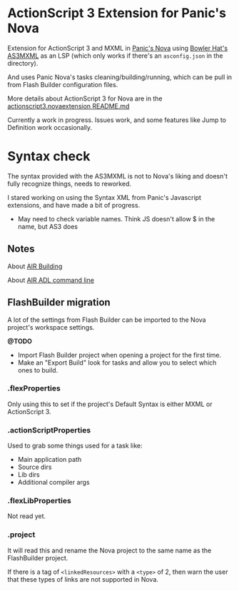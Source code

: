 # ActionScript 3 Extension for Panic's Nova

Extension for ActionScript 3 and MXML in [Panic's Nova](https://nova.app/) using [Bowler Hat's AS3MXML](https://github.com/BowlerHatLLC/vscode-as3mxml) as an LSP (which only works if there's an `asconfig.json` in the directory).

And uses Panic Nova's tasks cleaning/building/running, which can be pull in from Flash Builder configuration files.

More details about ActionScript 3 for Nova are in the [actionscript3.novaextension README.md](actionscript3.novaextension/README.md)

Currently a work in progress. Issues work, and some features like Jump to Definition work occasionally.

# Syntax check

The syntax provided with the AS3MXML is not to Nova's liking and doesn't fully recognize things, needs to reworked.

I stared working on using the Syntax XML from Panic's Javascript extensions, and have made a bit of progress.

* May need to check variable names. Think JS doesn't allow $ in the name, but AS3 does

## Notes

About [AIR Building](https://help.adobe.com/en_US/air/build/index.html)

About [AIR ADL command line](https://help.adobe.com/en_US/air/build/WSfffb011ac560372f-6fa6d7e0128cca93d31-8000.html)

## FlashBuilder migration

A lot of the settings from Flash Builder can be imported to the Nova project's workspace settings.

**@TODO**
 * Import Flash Builder project when opening a project for the first time.
 * Make an "Export Build" look for tasks and allow you to select which ones to build.

### .flexProperties

Only using this to set if the project's Default Syntax is either MXML or ActionScript 3.

### .actionScriptProperties

Used to grab some things used for a task like:

 * Main application path
 * Source dirs
 * Lib dirs
 * Additional compiler args

### .flexLibProperties

Not read yet.

### .project

It will read this and rename the Nova project to the same name as the FlashBuilder project.

If there is a tag of `<linkedResources>` with a `<type>` of 2, then warn the user that these types of links are not supported in Nova.

